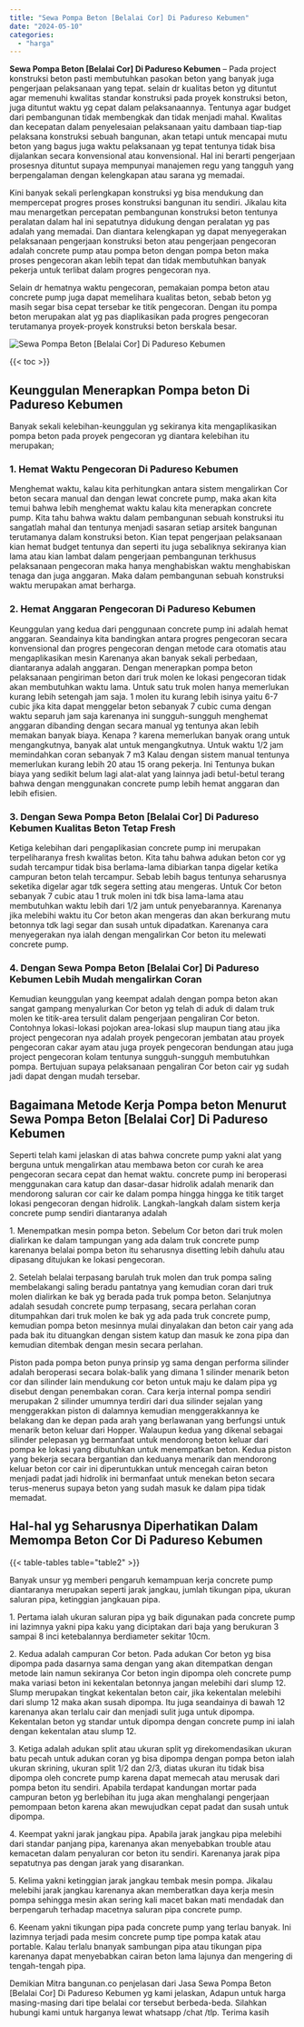 ```yaml
---
title: "Sewa Pompa Beton [Belalai Cor] Di Padureso Kebumen"
date: "2024-05-10"
categories: 
  - "harga"
---
```


**Sewa Pompa Beton \[Belalai Cor\] Di Padureso Kebumen** – Pada project konstruksi beton pasti membutuhkan pasokan beton yang banyak juga pengerjaan pelaksanaan yang tepat. selain dr kualitas beton yg dituntut agar memenuhi kwalitas standar konstruksi pada proyek konstruksi beton, juga dituntut waktu yg cepat dalam pelaksanaannya. Tentunya agar budget dari pembangunan tidak membengkak dan tidak menjadi mahal. Kwalitas dan kecepatan dalam penyelesaian pelaksanaan yaitu dambaan tiap-tiap pelaksana konstruksi sebuah bangunan, akan tetapi untuk mencapai mutu beton yang bagus juga waktu pelaksanaan yg tepat tentunya tidak bisa dijalankan secara konvensional atau konvensional. Hal ini berarti pengerjaan prosesnya dituntut supaya mempunyai manajemen regu yang tangguh yang berpengalaman dengan kelengkapan atau sarana yg memadai.

Kini banyak sekali perlengkapan konstruksi yg bisa mendukung dan mempercepat progres proses konstruksi bangunan itu sendiri. Jikalau kita mau menargetkan percepatan pembangunan konstruksi beton tentunya peralatan dalam hal ini sepatutnya didukung dengan peralatan yg pas adalah yang memadai. Dan diantara kelengkapan yg dapat menyegerakan pelaksanaan pengerjaan konstruksi beton atau pengerjaan pengecoran adalah concrete pump atau pompa beton dengan pompa beton maka proses pengecoran akan lebih tepat dan tidak membutuhkan banyak pekerja untuk terlibat dalam progres pengecoran nya.

Selain dr hematnya waktu pengecoran, pemakaian pompa beton atau concrete pump juga dapat memelihara kualitas beton, sebab beton yg masih segar bisa cepat tersebar ke titik pengecoran. Dengan itu pompa beton merupakan alat yg pas diaplikasikan pada progres pengecoran terutamanya proyek-proyek konstruksi beton berskala besar.

![Sewa Pompa Beton [Belalai Cor] Di Padureso Kebumen](/images/sewa-concrete-pump-33.png)

{{< toc >}}

## Keunggulan Menerapkan Pompa beton Di Padureso Kebumen

Banyak sekali kelebihan-keunggulan yg sekiranya kita mengaplikasikan pompa beton pada proyek pengecoran yg diantara kelebihan itu merupakan;

### 1\. Hemat Waktu Pengecoran Di Padureso Kebumen

Menghemat waktu, kalau kita perhitungkan antara sistem mengalirkan Cor beton secara manual dan dengan lewat concrete pump, maka akan kita temui bahwa lebih menghemat waktu kalau kita menerapkan concrete pump. Kita tahu bahwa waktu dalam pembangunan sebuah konstruksi itu sangatlah mahal dan tentunya menjadi sasaran setiap arsitek bangunan terutamanya dalam konstruksi beton. Kian tepat pengerjaan pelaksanaan kian hemat budget tentunya dan seperti itu juga sebaliknya sekiranya kian lama atau kian lambat dalam pengerjaan pembangunan terkhusus pelaksanaan pengecoran maka hanya menghabiskan waktu menghabiskan tenaga dan juga anggaran. Maka dalam pembangunan sebuah konstruksi waktu merupakan amat berharga.

### 2\. Hemat Anggaran Pengecoran Di Padureso Kebumen

Keunggulan yang kedua dari penggunaan concrete pump ini adalah hemat anggaran. Seandainya kita bandingkan antara progres pengecoran secara konvensional dan progres pengecoran dengan metode cara otomatis atau mengaplikasikan mesin Karenanya akan banyak sekali perbedaan, diantaranya adalah anggaran. Dengan menerapkan pompa beton pelaksanaan pengiriman beton dari truk molen ke lokasi pengecoran tidak akan membutuhkan waktu lama. Untuk satu truk molen hanya memerlukan kurang lebih setengah jam saja. 1 molen itu kurang lebih isinya yaitu 6-7 cubic jika kita dapat menggelar beton sebanyak 7 cubic cuma dengan waktu separuh jam saja karenanya ini sungguh-sungguh menghemat anggaran dibanding dengan secara manual yg tentunya akan lebih memakan banyak biaya. Kenapa ? karena memerlukan banyak orang untuk mengangkutnya, banyak alat untuk mengangkutnya. Untuk waktu 1/2 jam memindahkan coran sebanyak 7 m3 Kalau dengan sistem manual tentunya memerlukan kurang lebih 20 atau 15 orang pekerja. Ini Tentunya bukan biaya yang sedikit belum lagi alat-alat yang lainnya jadi betul-betul terang bahwa dengan menggunakan concrete pump lebih hemat anggaran dan lebih efisien.

### 3\. Dengan Sewa Pompa Beton \[Belalai Cor\] Di Padureso Kebumen Kualitas Beton Tetap Fresh

Ketiga kelebihan dari pengaplikasian concrete pump ini merupakan terpeliharanya fresh kwalitas beton. Kita tahu bahwa adukan beton cor yg sudah tercampur tidak bisa berlama-lama dibiarkan tanpa digelar ketika campuran beton telah tercampur. Sebab lebih bagus tentunya seharusnya seketika digelar agar tdk segera setting atau mengeras. Untuk Cor beton sebanyak 7 cubic atau 1 truk molen ini tdk bisa lama-lama atau membutuhkan waktu lebih dari 1/2 jam untuk penyebarannya. Karenanya jika melebihi waktu itu Cor beton akan mengeras dan akan berkurang mutu betonnya tdk lagi segar dan susah untuk dipadatkan. Karenanya cara menyegerakan nya ialah dengan mengalirkan Cor beton itu melewati concrete pump.

### 4\. Dengan Sewa Pompa Beton \[Belalai Cor\] Di Padureso Kebumen Lebih Mudah mengalirkan Coran

Kemudian keunggulan yang keempat adalah dengan pompa beton akan sangat gampang menyalurkan Cor beton yg telah di aduk di dalam truk molen ke titik-area tersulit dalam pengerjaan pengaliran Cor beton. Contohnya lokasi-lokasi pojokan area-lokasi slup maupun tiang atau jika project pengecoran nya adalah proyek pengecoran jembatan atau proyek pengecoran cakar ayam atau juga proyek pengecoran bendungan atau juga project pengecoran kolam tentunya sungguh-sungguh membutuhkan pompa. Bertujuan supaya pelaksanaan pengaliran Cor beton cair yg sudah jadi dapat dengan mudah tersebar.

## Bagaimana Metode Kerja Pompa beton Menurut Sewa Pompa Beton \[Belalai Cor\] Di Padureso Kebumen

Seperti telah kami jelaskan di atas bahwa concrete pump yakni alat yang berguna untuk mengalirkan atau membawa beton cor curah ke area pengecoran secara cepat dan hemat waktu. concrete pump ini beroperasi menggunakan cara katup dan dasar-dasar hidrolik adalah menarik dan mendorong saluran cor cair ke dalam pompa hingga hingga ke titik target lokasi pengecoran dengan hidrolik. Langkah-langkah dalam sistem kerja concrete pump sendiri diantaranya adalah

1\. Menempatkan mesin pompa beton. Sebelum Cor beton dari truk molen dialirkan ke dalam tampungan yang ada dalam truk concrete pump karenanya belalai pompa beton itu seharusnya disetting lebih dahulu atau dipasang ditujukan ke lokasi pengecoran.

2\. Setelah belalai terpasang barulah truk molen dan truk pompa saling membelakangi saling beradu pantatnya yang kemudian coran dari truk molen dialirkan ke bak yg berada pada truk pompa beton. Selanjutnya adalah sesudah concrete pump terpasang, secara perlahan coran ditumpahkan dari truk molen ke bak yg ada pada truk concrete pump, kemudian pompa beton mesinnya mulai dinyalakan dan beton cair yang ada pada bak itu dituangkan dengan sistem katup dan masuk ke zona pipa dan kemudian ditembak dengan mesin secara perlahan.

Piston pada pompa beton punya prinsip yg sama dengan performa silinder adalah beroperasi secara bolak-balik yang dimana 1 silinder menarik beton cor dan silinder lain mendukung cor beton untuk maju ke dalam pipa yg disebut dengan penembakan coran. Cara kerja internal pompa sendiri merupakan 2 silinder umumnya terdiri dari dua silinder sejalan yang menggerakkan piston di dalamnya kemudian menggerakkannya ke belakang dan ke depan pada arah yang berlawanan yang berfungsi untuk menarik beton keluar dari Hopper. Walaupun kedua yang dikenal sebagai silinder pelepasan yg bermanfaat untuk mendorong beton keluar dari pompa ke lokasi yang dibutuhkan untuk menempatkan beton. Kedua piston yang bekerja secara bergantian dan keduanya menarik dan mendorong keluar beton cor cair ini diperuntukkan untuk mencegah cairan beton menjadi padat jadi hidrolik ini bermanfaat untuk menekan beton secara terus-menerus supaya beton yang sudah masuk ke dalam pipa tidak memadat.

## Hal-hal yg Seharusnya Diperhatikan Dalam Memompa Beton Cor Di Padureso Kebumen

{{< table-tables table="table2" >}}

Banyak unsur yg memberi pengaruh kemampuan kerja concrete pump diantaranya merupakan seperti jarak jangkau, jumlah tikungan pipa, ukuran saluran pipa, ketinggian jangkauan pipa.

1\. Pertama ialah ukuran saluran pipa yg baik digunakan pada concrete pump ini lazimnya yakni pipa kaku yang diciptakan dari baja yang berukuran 3 sampai 8 inci ketebalannya berdiameter sekitar 10cm.

2\. Kedua adalah campuran Cor beton. Pada adukan Cor beton yg bisa dipompa pada dasarnya sama dengan yang akan ditempatkan dengan metode lain namun sekiranya Cor beton ingin dipompa oleh concrete pump maka variasi beton ini kekentalan betonnya jangan melebihi dari slump 12. Slump merupakan tingkat kekentalan beton cair, jika kekentalan melebihi dari slump 12 maka akan susah dipompa. Itu juga seandainya di bawah 12 karenanya akan terlalu cair dan menjadi sulit juga untuk dipompa. Kekentalan beton yg standar untuk dipompa dengan concrete pump ini ialah dengan kekentalan atau slump 12.

3\. Ketiga adalah adukan split atau ukuran split yg direkomendasikan ukuran batu pecah untuk adukan coran yg bisa dipompa dengan pompa beton ialah ukuran skrining, ukuran split 1/2 dan 2/3, diatas ukuran itu tidak bisa dipompa oleh concrete pump karena dapat memecah atau merusak dari pompa beton itu sendiri. Apabila terdapat kandungan mortar pada campuran beton yg berlebihan itu juga akan menghalangi pengerjaan pemompaan beton karena akan mewujudkan cepat padat dan susah untuk dipompa.

4\. Keempat yakni jarak jangkau pipa. Apabila jarak jangkau pipa melebihi dari standar panjang pipa, karenanya akan menyebabkan trouble atau kemacetan dalam penyaluran cor beton itu sendiri. Karenanya jarak pipa sepatutnya pas dengan jarak yang disarankan.

5\. Kelima yakni ketinggian jarak jangkau tembak mesin pompa. Jikalau melebihi jarak jangkau karenanya akan memberatkan daya kerja mesin pompa sehingga mesin akan sering kali macet bakan mati mendadak dan berpengaruh terhadap macetnya saluran pipa concrete pump.

6\. Keenam yakni tikungan pipa pada concrete pump yang terlau banyak. Ini lazimnya terjadi pada mesim concrete pump tipe pompa katak atau portable. Kalau terlalu bnanyak sambungan pipa atau tikungan pipa karenanya dapat menyebabkan cairan beton lama lajunya dan mengering di tengah-tengah pipa.

Demikian Mitra bangunan.co penjelasan dari Jasa Sewa Pompa Beton \[Belalai Cor\] Di Padureso Kebumen yg kami jelaskan, Adapun untuk harga masing-masing dari tipe belalai cor tersebut berbeda-beda. Silahkan hubungi kami untuk harganya lewat whatsapp /chat /tlp. Terima kasih
